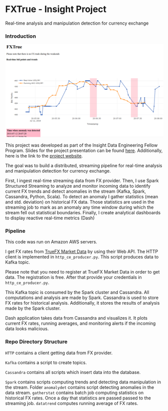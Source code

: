 # FXTrue - Insight Project

Real-time analysis and manipulation detection for currency exchange

### Introduction

![Web app screenshot](https://github.com/epishova/FXTrue-Insight-Project/blob/master/app_screenshot.png "Screenshot")

This project was developed as part of the Insight Data Engineering Fellow Program. Slides for the project presentation can be found [here](https://tinyurl.com/fxtrue-slides). Additionally, here is the link to the [project website](https://tinyurl.com/fxtrue).  

The goal was to build a distributed, streaming pipeline for real-time analysis and manipulation detection for currency exchange.

First, I ingest real-time streaming data from FX provider. Then, I use Spark Structured Streaming to analyze and monitor incoming data to identify current FX trends and detect anomalies in the stream (Kafka, Spark, Cassandra, Python, Scala). To detect an anomaly I gather statistics (mean and std. deviation) on historical FX data. Those statistics are used in the streaming job to mark as an anomaly any time window during which the stream fell out statistical boundaries. Finally, I create analytical dashboards to display reactive real-time metrics (Dash)

### Pipeline

This code was run on Amazon AWS servers. 

I get FX rates from [TrueFX Market Data](https://www.truefx.com/?page=frontpage) by using their Web API. The HTTP client is implemented in `http_ce_producer.py`. This script produces data to Kafka topic.

Please note that you need to register at TrueFX Market Data in order to get data. The registration is free. After that provide your credentials in `http_ce_producer.py`.

This Kafka topic is consumed by the Spark cluster and Cassandra. All computations and analysis are made by Spark. Cassandra is used to store FX rates for historical analysis. Additionally, it stores the results of analysis made by the Spark cluster.

Dash application takes data from Cassandra and visualizes it. It plots current FX rates, running averages, and monitoring alerts if the incoming data looks malicious.

### Repo Directory Structure

`HTTP` contains a client getting data from FX provider.

`Kafka` contains a script to create topics.

`Cassandra` contains all scripts which insert data into the database. 

`Spark` contains scripts computing trends and detecting data manipulation in the stream. Folder `anomalydet` contains script detecting anomalies in the data stream. `gatherstat` contains batch job computing statistics on historical FX rates. Once a day that statistics are passed passed to the streaming job. `datatrend` computes running average of FX rates.
